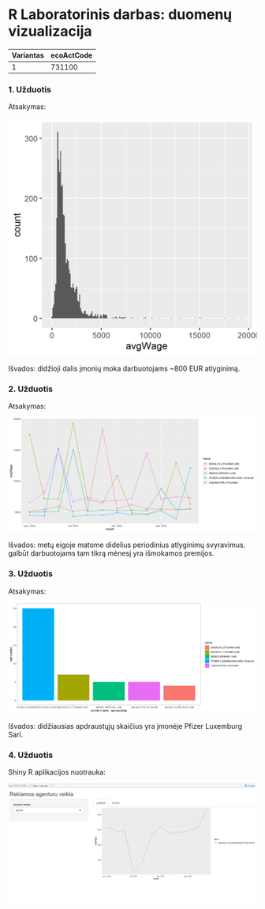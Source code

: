 ﻿# R Laboratorinis darbas: duomenų vizualizacija

| Variantas | ecoActCode |
|------------- | ------------- |
|1  | 731100 |

### 1. Užduotis

Atsakymas:

![histograma](img/1_uzduotis.png)

Išvados: didžioji dalis įmonių moka darbuotojams ~800 EUR atlyginimą.

### 2. Užduotis

Atsakymas:

![atlyginimai](img/2_uzduotis.PNG)

Išvados: metų eigoje matome didelius periodinius atlyginimų svyravimus. galbūt darbuotojams tam tikrą mėnesį yra išmokamos premijos.


### 3. Užduotis

Atsakymas:

![apdraustieji](img/3_uzduotis.png)

Išvados: didžiausias apdraustųjų skaičius yra įmonėje Pfizer Luxemburg Sarl.


### 4. Užduotis

Shiny R aplikacijos nuotrauka:

![shiny app](img/shiny_app.PNG)
